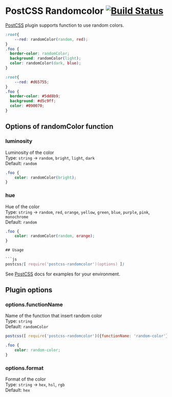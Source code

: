 # PostCSS Randomcolor [![Build Status][ci-img]][ci]

[PostCSS] plugin supports function to use random colors.

[PostCSS]: https://github.com/postcss/postcss
[ci-img]:  https://travis-ci.org/alanev/postcss-randomcolor.svg
[ci]:      https://travis-ci.org/alanev/postcss-randomcolor

```css
:root{
    --red: randomColor(random, red);
}
.foo {
  border-color: randomColor;
  background: randomColor(light);
  color: randomColor(dark, blue);
}
```

```css
:root{
    --red: #d65755;
}
.foo {
  border-color: #5dd8b9;
  background: #d5c9ff;
  color: #090070;
}
```

## Options of randomColor function

### luminosity
Luminosity of the color<br>
Type: `string` -> `random`, `bright`, `light`, `dark`<br>
Default: `random`

```css
.foo {
    color: randomColor(bright);
}
```

### hue
Hue of the color<br>
Type: `string` -> `random`, `red`, `orange`, `yellow`, `green`, `blue`, `purple`, `pink`, `monochrome`<br>
Default: `random`

```css
.foo {
    color: randomColor(random, orange);
}

## Usage

```js
postcss([ require('postcss-randomcolor')(options) ])
```

See [PostCSS] docs for examples for your environment.

## Plugin options

### options.functionName
Name of the function that insert random color<br>
Type: `string`<br>
Default: `randomColor`

```js
postcss([ require('postcss-randomcolor')({functionName: 'random-color'}) ])
```
```css
.foo {
    color: random-color;
}
```

### options.format
Format of the color<br>
Type: `string` -> `hex`, `hsl`, `rgb`<br>
Default: `hex`
